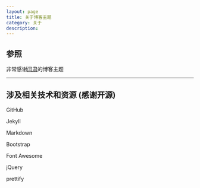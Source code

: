 ```yaml
---
layout: page
title: 关于博客主题
category: 关于
description:
---
```


## 参照 ##

非常感谢[闫肃](http://yansu.org/)的博客主题

-----

## 涉及相关技术和资源 (感谢开源) ##

GitHub

Jekyll

Markdown

Bootstrap

Font Awesome

jQuery

prettify
